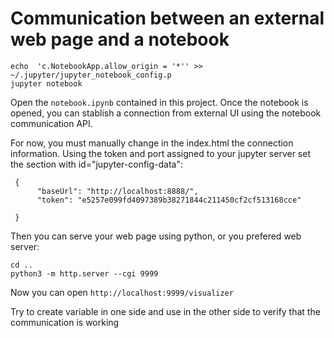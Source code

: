 # Communication between an external web page and a notebook

```
echo  'c.NotebookApp.allow_origin = '*'' >> ~/.jupyter/jupyter_notebook_config.p
jupyter notebook
```

Open the `notebook.ipynb` contained in this project. Once the notebook is opened, you can stablish a connection from external UI using the notebook communication API.

For now, you must manually change in the index.html the connection information. Using the token and port assigned to your jupyter server set the section  with id="jupyter-config-data":
```
 {
      "baseUrl": "http://localhost:8888/",
      "token": "e5257e099fd4097389b38271844c211450cf2cf513168cce"

 }
```

Then you can serve your web page using python, or you prefered web server:

```
cd ..
python3 -m http.server --cgi 9999
```

Now you can open `http://localhost:9999/visualizer`

Try to create variable in one side and use in the other side to verify that the communication is working
